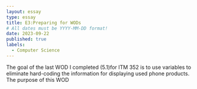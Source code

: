 ```yaml
---
layout: essay
type: essay
title: E3:Preparing for WODs
# All dates must be YYYY-MM-DD format!
date: 2023-09-22
published: true
labels:
  - Computer Science
---
```



The goal of the last WOD I completed (5.1)for ITM 352 is to use variables to eliminate hard-coding the information for displaying used phone products. The purpose of this WOD 
